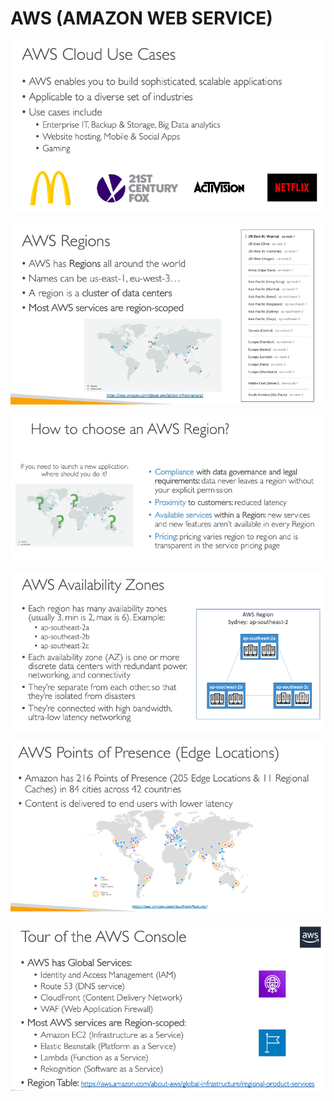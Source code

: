 # AWS (AMAZON WEB SERVICE)

![](https://github.com/Eainde/aws/blob/main/images/AWS.png)


![](https://github.com/Eainde/aws/blob/main/images/REGION.png)


![](https://github.com/Eainde/aws/blob/main/images/REGION_1.png)


![](https://github.com/Eainde/aws/blob/main/images/AVAILABILITY_ZONES.png)


![](https://github.com/Eainde/aws/blob/main/images/POINT_OF_PRESENCE.png)


![](https://github.com/Eainde/aws/blob/main/images/CONSOLE.png)
